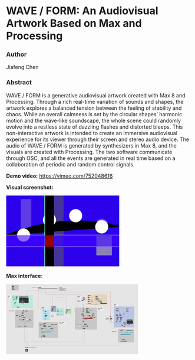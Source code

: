 # WAVE / FORM: An Audiovisual Artwork Based on Max and Processing

### Author

Jiafeng Chen



### Abstract

WAVE / FORM is a generative audiovisual artwork created with Max 8 and Processing. Through a rich real-time variation of sounds and shapes, the artwork explores a balanced tension between the feeling of stability and chaos. While an overall calmness is set by the circular shapes’ harmonic motion and the wave-like soundscape, the whole scene could randomly evolve into a restless state of dazzling flashes and distorted bleeps. This non-interactive artwork is intended to create an immersive audiovisual experience for its viewer through their screen and stereo audio device. The audio of WAVE / FORM is generated by synthesizers in Max 8, and the visuals are created with Processing. The two software communicate through OSC, and all the events are generated in real time based on a collaboration of periodic and random control signals.

**Demo video:** https://vimeo.com/752048616

**Visual screenshot:**

<img src="visual.png" alt="png" style="zoom:30%;" />

**Max interface:**

<img src="max.png" alt="png" style="zoom:35%;" />